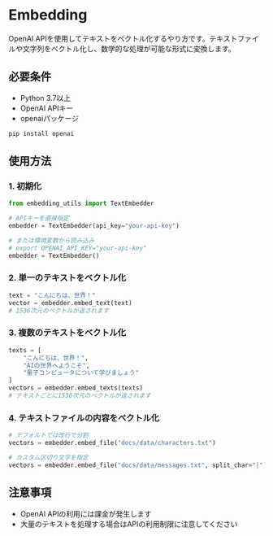 # Embedding
OpenAI APIを使用してテキストをベクトル化するやり方です。テキストファイルや文字列をベクトル化し、数学的な処理が可能な形式に変換します。

## 必要条件

- Python 3.7以上
- OpenAI APIキー
- openaiパッケージ

```bash
pip install openai
```

## 使用方法

### 1. 初期化

```python
from embedding_utils import TextEmbedder

# APIキーを直接指定
embedder = TextEmbedder(api_key="your-api-key")

# または環境変数から読み込み
# export OPENAI_API_KEY="your-api-key"
embedder = TextEmbedder()
```

### 2. 単一のテキストをベクトル化

```python
text = "こんにちは、世界！"
vector = embedder.embed_text(text)
# 1536次元のベクトルが返されます
```

### 3. 複数のテキストをベクトル化

```python
texts = [
    "こんにちは、世界！",
    "AIの世界へようこそ",
    "量子コンピュータについて学びましょう"
]
vectors = embedder.embed_texts(texts)
# テキストごとに1536次元のベクトルが返されます
```

### 4. テキストファイルの内容をベクトル化

```python
# デフォルトでは改行で分割
vectors = embedder.embed_file("docs/data/characters.txt")

# カスタム区切り文字を指定
vectors = embedder.embed_file("docs/data/messages.txt", split_char="|")
```

## 注意事項

- OpenAI APIの利用には課金が発生します
- 大量のテキストを処理する場合はAPIの利用制限に注意してください
